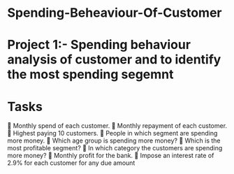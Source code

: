 # Spending-Beheaviour-Of-Customer
# Project 1:- Spending behaviour analysis of customer and to identify the most spending segemnt
# Tasks
 Monthly spend of each customer.
 Monthly repayment of each customer.
 Highest paying 10 customers.
 People in which segment are spending more money.
 Which age group is spending more money?
 Which is the most profitable segment?
 In which category the customers are spending more money?
 Monthly profit for the bank.
 Impose an interest rate of 2.9% for each customer for any due amount
